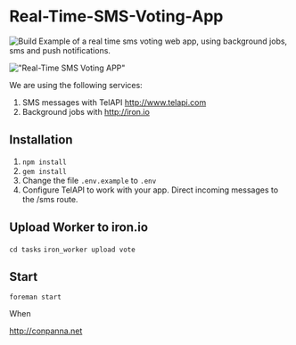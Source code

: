 Real-Time-SMS-Voting-App
========================
![Build](https://travis-ci.org/ConPanna/Real-Time-SMS-Voting-App.svg)
Example of a real time sms voting web app, using background jobs, sms and push notifications.

!["Real-Time SMS Voting APP"](https://fbcdn-sphotos-a-a.akamaihd.net/hphotos-ak-xpf1/v/t1.0-9/10385405_837843609611670_6629057078725331984_n.jpg?oh=604e57cef636f292968563e6d016479b&oe=54D5A86E&__gda__=1423024644_1507046d07bef35957e5a9b189fada44 "Real-Time SMS Voting APP")

We are using the following services:
1. SMS messages with TelAPI http://www.telapi.com
2. Background jobs with http://iron.io

Installation
------------
1. `npm install`
2. `gem install`
3. Change the file `.env.example` to `.env`
4. Configure TelAPI to work with your app. Direct incoming messages to the /sms route.

Upload Worker to iron.io
------------
`cd tasks`
`iron_worker upload vote`

Start 
----------
`foreman start`

When 

http://conpanna.net